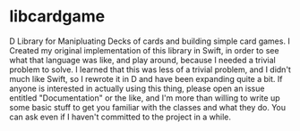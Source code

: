 # libcardgame
D Library for Manipluating Decks of cards and building simple card games. I Created my original implementation of this library in Swift, in order to see what that language was like, and play around, because I needed a trivial problem to solve. I learned that this was less of a trivial problem, and I didn't much like Swift, so I rewrote it in D and have been expanding quite a bit. If anyone is interested in actually using this thing, please open an issue entitled "Documentation" or the like, and I'm more than willing to write up some basic stuff to get you familiar with the classes and what they do. You can ask even if I haven't committed to the project in a while.
